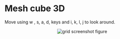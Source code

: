 # Mesh cube 3D

Move using w , s, a, d, keys and i, k, l, j to look around.

<p align="center">
  <img src="https://github.com/planelles20/modern-openGL-practice/blob/master/example18/result/result18.gif?raw=true" alt="grid screenshot figure"/>
</p>

